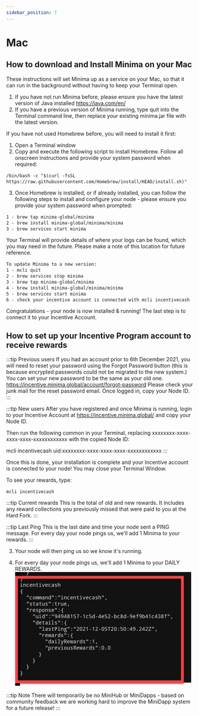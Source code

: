 ```yaml
---
sidebar_position: 7
---
```


# Mac

## How to download and Install Minima on your Mac 
These instructions will set Minima up as a service on your Mac, so that it can run in the background without having to keep your Terminal open. 

1. If you have not run Minima before, please ensure you have the latest version of Java installed https://java.com/en/
2. If you have a previous version of Minima running, type quit into the Terminal command line, then replace your existing minima.jar file with the latest version.

If you have not used Homebrew before, you will need to install it first:
1. Open a Terminal window
2. Copy and execute the following script to install Homebrew. Follow all onscreen instructions and provide 
your system password when required:

```
/bin/bash -c "$(curl -fsSL https://raw.githubusercontent.com/Homebrew/install/HEAD/install.sh)"
```

3. Once Homebrew is installed, or if already installed, you can follow the following steps to install and configure your node - please ensure you provide your system password when prompted:

```
1 - brew tap minima-global/minima
2 - brew install minima-global/minima/minima
3 - brew services start minima
```

Your Terminal will provide details of where your logs can be found, which you may need in the future. Please make a note of this location for future reference.

```
To update Minima to a new version:
1 - mcli quit
2 - brew services stop minima
3 - brew tap minima-global/minima
4 - brew install minima-global/minima/minima
5 - brew services start minima
6 - check your incentive account is connected with mcli incentivecash
```

Congratulations - your node is now installed & running! The last step is to connect it to your Incentive Account. 


## How to set up your Incentive Program account to receive rewards

:::tip Previous users
If you had an account prior to 6th December 2021, you will need to reset your password using the Forgot Password button (this is because encrypted passwords could not be migrated to the new system.)
You can set your new password to be the same as your old one. 
https://incentive.minima.global/account/forgot-password
Please check your junk mail for the reset password email.
Once logged in, copy your Node ID.
:::


:::tip New users
After you have registered and once Minima is running, login to your Incentive Account at https://incentive.minima.global/ and copy your Node ID.

Then run the following common in your Terminal, replacing xxxxxxxx-xxxx-xxxx-xxxx-xxxxxxxxxxxx with the copied Node ID:

mcli incentivecash uid:xxxxxxxx-xxxx-xxxx-xxxx-xxxxxxxxxxxx
:::

Once this is done, your installation is complete and your Incentive account is connected to your node! You may close your Terminal Window.

To see your rewards, type:
```
mcli incentivecash
```

:::tip Current rewards
This is the total of old and new rewards. It includes any reward collections you previously missed that were paid to you at the Hard Fork.
:::

:::tip Last Ping
This is the last date and time your node sent a PING message. For every day your node pings us, we'll add 1 Minima to your rewards.
:::

3. Your node will then ping us so we know it's running. 

4. For every day your node pings us, we'll add 1 Minima to your DAILY REWARDS. 
![Linux](/img/runanode/linux_2.png)

:::tip Note
There will temporarily be no MiniHub or MiniDapps - based on community feedback we are working hard to improve the MiniDapp system for a future release! 
:::


